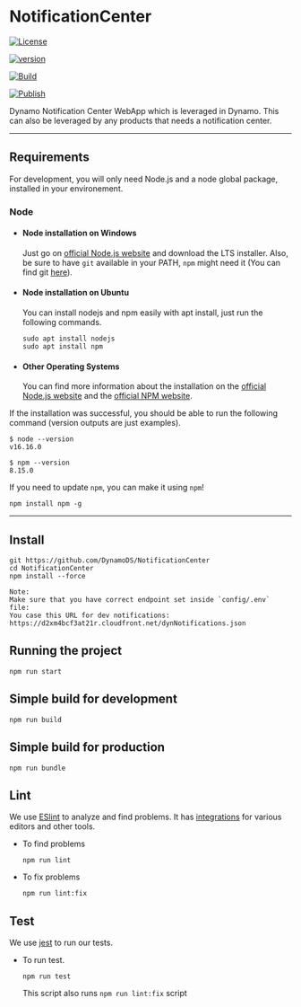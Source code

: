 # NotificationCenter

[![License](https://img.shields.io/npm/l/@dynamods/notifications-center)](https://github.com/DynamoDS/NotificationCenter/blob/master/LICENSE)

[![version](https://img.shields.io/npm/v/@dynamods/notifications-center?logo=npm&label=version)](https://www.npmjs.com/package/@dynamods/notifications-center)

[![Build](https://github.com/DynamoDS/NotificationCenter/actions/workflows/build.yml/badge.svg)](https://github.com/DynamoDS/NotificationCenter/actions/workflows/build.yml)

[![Publish](https://github.com/DynamoDS/NotificationCenter/actions/workflows/npm-publish.yml/badge.svg)](https://github.com/DynamoDS/NotificationCenter/actions/workflows/npm-publish.yml)

Dynamo Notification Center WebApp which is leveraged in Dynamo. This can also be leveraged by any products that needs a notification center.

---

## Requirements

For development, you will only need Node.js and a node global package, installed in your environement.

### Node

- #### Node installation on Windows

  Just go on [official Node.js website](https://nodejs.org/) and download the LTS installer. Also, be sure to have `git` available in your PATH, `npm` might need it (You can find git [here](https://git-scm.com/)).

- #### Node installation on Ubuntu

  You can install nodejs and npm easily with apt install, just run the following commands.

      sudo apt install nodejs
      sudo apt install npm

- #### Other Operating Systems

  You can find more information about the installation on the [official Node.js website](https://nodejs.org/) and the [official NPM website](https://npmjs.org/).

If the installation was successful, you should be able to run the following command (version outputs are just examples).

    $ node --version
    v16.16.0

    $ npm --version
    8.15.0

If you need to update `npm`, you can make it using `npm`!

    npm install npm -g

---

## Install

    git https://github.com/DynamoDS/NotificationCenter
    cd NotificationCenter
    npm install --force

    Note:
    Make sure that you have correct endpoint set inside `config/.env` file:
    You case this URL for dev notifications: https://d2xm4bcf3at21r.cloudfront.net/dynNotifications.json

## Running the project

    npm run start

## Simple build for development

    npm run build

## Simple build for production

    npm run bundle

## Lint

We use [ESlint](https://eslint.org/) to analyze and find problems. It has [integrations](https://eslint.org/docs/latest/user-guide/integrations) for various editors and other tools.

- To find problems

      npm run lint

- To fix problems

      npm run lint:fix

## Test

We use [jest](https://jestjs.io/) to run our tests.

- To run test.

      npm run test
  This script also runs `npm run lint:fix` script
